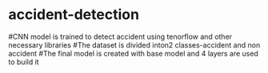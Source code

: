 # accident-detection
#CNN model is trained to detect accident using tenorflow and 
other necessary libraries 
#The dataset is divided inton2 classes-accident and non accident
#The final model is created with base model and 4 layers are used 
to build it
